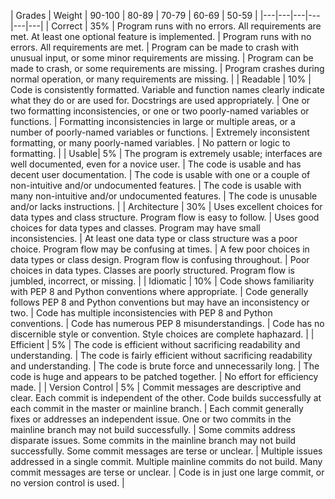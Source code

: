|  Grades  | Weight | 90-100  | 80-89  | 70-79  | 60-69  | 50-59  |
|---|---|---|---|---|---|
| Correct  | 35% | Program runs with no errors. All requirements are met. At least one optional feature is implemented.  | Program runs with no errors. All requirements are met.  | Program can be made to crash with unusual input, or some minor requirements are missing.  | Program can be made to crash, or some requirements are missing.  | Program crashes during normal operation, or many requirements are missing.  |
| Readable  | 10% | Code is consistently formatted. Variable and function names clearly indicate what they do or are used for. Docstrings are used appropriately.  | One or two formatting inconsistencies, or one or two poorly-named variables or functions.  | Formatting inconsistencies in large or multiple areas, or a number of poorly-named variables or functions.  | Extremely inconsistent formatting, or many poorly-named variables.  | No pattern or logic to formatting.  |
| Usable| 5% | The program is extremely usable; interfaces are well documented, even for a novice user.  | The code is usable and has decent user documentation.  | The code is usable with one or a couple of non-intuitive and/or undocumented features.  | The code is usable with many non-intuitive and/or undocumented features.  | The code is unusable and/or lacks instructions.  |
| Architecture  | 30% | Uses excellent choices for data types and class structure. Program flow is easy to follow.  | Uses good choices for data types and classes. Program may have small inconsistencies.  | At least one data type or class structure was a poor choice. Program flow may be confusing at times.  | A few poor choices in data types or class design. Program flow is confusing throughout.  | Poor choices in data types. Classes are poorly structured. Program flow is jumbled, incorrect, or missing.  |
| Idiomatic  | 10% | Code shows familiarity with PEP 8 and Python conventions where appropriate.  | Code generally follows PEP 8 and Python conventions but may have an inconsistency or two.  | Code has multiple inconsistencies with PEP 8 and Python conventions.  | Code has numerous PEP 8 misunderstandings.  | Code has no discernible style or convention. Style choices are complete haphazard.  |
| Efficient  | 5% | The code is efficient without sacrificing readability and understanding.  | The code is fairly efficient without sacrificing readability and understanding.	  | The code is brute force and unnecessarily long.	  | The code is huge and appears to be patched together.  | No effort for efficiency made.  |
| Version Control  | 5% | Commit messages are descriptive and clear. Each commit is independent of the other. Code builds successfully at each commit in the master or mainline branch.  | Each commit generally fixes or addresses an independent issue. One or two commits in the mainline branch may not build successfully.  | Some commits address disparate issues. Some commits in the mainline branch may not build successfully. Some commit messages are terse or unclear.  | Multiple issues addressed in a single commit. Multiple mainline commits do not build. Many commit messages are terse or unclear.  | Code is in just one large commit, or no version control is used.  |
